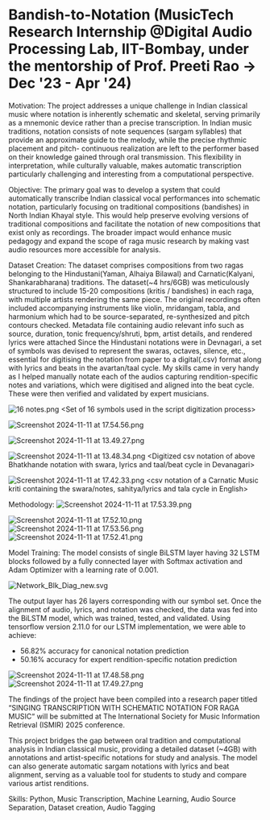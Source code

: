 # Bandish-to-Notation (MusicTech Research Internship @Digital Audio Processing Lab, IIT-Bombay, under the mentorship of Prof. Preeti Rao -> Dec '23 - Apr '24)

Motivation:
The project addresses a unique challenge in Indian classical music where notation is inherently schematic and skeletal, serving primarily as a mnemonic device rather than a precise transcription. In Indian music traditions, notation consists of note sequences (sargam syllables) that provide an approximate guide to the melody, while the precise rhythmic placement and pitch- continuous realization are left to the performer based on their knowledge gained through oral transmission. This flexibility in interpretation, while culturally valuable, makes automatic transcription particularly challenging and interesting from a computational perspective.

Objective:
The primary goal was to develop a system that could automatically transcribe Indian classical vocal performances into schematic notation, particularly focusing on traditional compositions (bandishes) in North Indian Khayal style. This would help preserve evolving versions of traditional compositions and facilitate the notation of new compositions that exist only as recordings. The broader impact would enhance music pedagogy and expand the scope of raga music research by making vast audio resources more accessible for analysis.

Dataset Creation:
The dataset comprises compositions from two ragas belonging to the Hindustani(Yaman, Alhaiya Bilawal) and Carnatic(Kalyani, Shankarabharana) traditions.
The dataset(~4 hrs/6GB) was meticulously structured to include 15-20 compositions (kritis / bandishes) in each raga, with multiple artists rendering the same piece.
The original recordings often included accompanying instruments like violin, mridangam, tabla, and harmonium which had to be source-separated, re-synthesized and pitch contours checked.
Metadata file containing audio relevant info such as source, duration, tonic frequency/shruti, bpm, artist details, and rendered lyrics were attached
Since the Hindustani notations were in Devnagari, a set of symbols was devised to represent the swaras, octaves, silence, etc., essential for digitising the notation from paper to a digital(.csv) format along with lyrics and beats in the avartan/taal cycle.
My skills came in very handy as I helped manually notate each of the audios capturing rendition-specific notes and variations, which were digitised and aligned into the beat cycle. These were then verified and validated by expert musicians.

![16 notes.png](https://prod-files-secure.s3.us-west-2.amazonaws.com/41c23b8e-74ea-499b-b84c-f5298716707d/d9fec7db-6b20-4d32-a273-8fc545bb321e/16_notes.png)
<Set of 16 symbols used in the script digitization process>

![Screenshot 2024-11-11 at 17.54.56.png](https://prod-files-secure.s3.us-west-2.amazonaws.com/41c23b8e-74ea-499b-b84c-f5298716707d/c6e411d9-1477-4204-be49-8c2c8d49cf91/Screenshot_2024-11-11_at_17.54.56.png)
<Summary of the dataset>

![Screenshot 2024-11-11 at 13.49.27.png](https://prod-files-secure.s3.us-west-2.amazonaws.com/41c23b8e-74ea-499b-b84c-f5298716707d/94c99188-a609-4368-a171-36f9c0290d5b/Screenshot_2024-11-11_at_13.49.27.png)
<An image of a Bhatkhande bandish notation>

![Screenshot 2024-11-11 at 13.48.34.png](https://prod-files-secure.s3.us-west-2.amazonaws.com/41c23b8e-74ea-499b-b84c-f5298716707d/e40ff841-6bd8-4fd5-9b96-6328379b5996/Screenshot_2024-11-11_at_13.48.34.png)
<Digitized csv notation of above Bhatkhande notation with swara, lyrics and taal/beat cycle in Devanagari>

![Screenshot 2024-11-11 at 17.42.33.png](https://prod-files-secure.s3.us-west-2.amazonaws.com/41c23b8e-74ea-499b-b84c-f5298716707d/746e6f9e-808c-472c-85bd-1110f9a8bd1e/Screenshot_2024-11-11_at_17.42.33.png)
<csv notation of a Carnatic Music kriti containing the swara/notes, sahitya/lyrics and tala cycle in English>

Methodology:
![Screenshot 2024-11-11 at 17.53.39.png](https://prod-files-secure.s3.us-west-2.amazonaws.com/41c23b8e-74ea-499b-b84c-f5298716707d/f3e6c8e6-3825-4322-b765-bef8bbf176cc/Screenshot_2024-11-11_at_17.53.39.png)
<Diagrammatic represesntation of the project pipeline>

![Screenshot 2024-11-11 at 17.52.10.png](https://prod-files-secure.s3.us-west-2.amazonaws.com/41c23b8e-74ea-499b-b84c-f5298716707d/8dfdd767-0692-4b0b-a9c1-e753bafbcdb6/Screenshot_2024-11-11_at_17.52.10.png)
![Screenshot 2024-11-11 at 17.53.56.png](https://prod-files-secure.s3.us-west-2.amazonaws.com/41c23b8e-74ea-499b-b84c-f5298716707d/03a2745e-900e-43bc-900a-92a6cae70364/Screenshot_2024-11-11_at_17.53.56.png)
![Screenshot 2024-11-11 at 17.52.41.png](https://prod-files-secure.s3.us-west-2.amazonaws.com/41c23b8e-74ea-499b-b84c-f5298716707d/44435cd0-edcb-4001-8967-06a9cea9daf0/Screenshot_2024-11-11_at_17.52.41.png)
<Median-value based notation evaluation>

Model Training: 
The model consists of single BiLSTM layer having 32 LSTM blocks followed by a fully connected layer with Softmax activation and Adam Optimizer with a learning rate of 0.001.

![Network_Blk_Diag_new.svg](https://prod-files-secure.s3.us-west-2.amazonaws.com/41c23b8e-74ea-499b-b84c-f5298716707d/2d52bd20-e076-486e-bfc3-bccd09ec5dc4/Network_Blk_Diag_new.svg)
<Flow Chart depicting the model architecture>

The output layer has 26 layers corresponding with our symbol set. Once the alignment of audio, lyrics, and notation was checked, the data was fed into the BiLSTM model, which was trained, tested, and validated.
Using tensorflow version 2.11.0 for our LSTM implementation, we were able to achieve:
- 56.82% accuracy for canonical notation prediction
- 50.16% accuracy for expert rendition-specific notation prediction

![Screenshot 2024-11-11 at 17.48.58.png](https://prod-files-secure.s3.us-west-2.amazonaws.com/41c23b8e-74ea-499b-b84c-f5298716707d/ecc2066c-4d2f-4050-81d8-716bbe5d17c3/Screenshot_2024-11-11_at_17.48.58.png)
![Screenshot 2024-11-11 at 17.49.27.png](https://prod-files-secure.s3.us-west-2.amazonaws.com/41c23b8e-74ea-499b-b84c-f5298716707d/98180359-984f-4c9f-b22e-a262a646c1cd/Screenshot_2024-11-11_at_17.49.27.png)

The findings of the project have been compiled into a research paper titled “SINGING TRANSCRIPTION WITH SCHEMATIC NOTATION FOR RAGA MUSIC“ will be submitted at The International Society for Music Information Retrieval (ISMIR) 2025 conference.

This project bridges the gap between oral tradition and computational analysis in Indian classical music, providing a detailed dataset (~4GB) with annotations and artist-specific notations for study and analysis. The model can also generate automatic sargam notations with lyrics and beat alignment, serving as a valuable tool for students to study and compare various artist renditions.

Skills: Python, Music Transcription, Machine Learning, Audio Source Separation, Dataset creation, Audio Tagging
